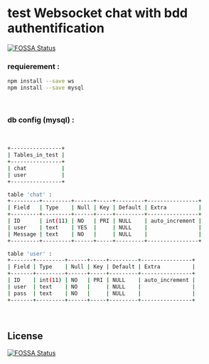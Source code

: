 # test Websocket chat with bdd authentification
[![FOSSA Status](https://app.fossa.io/api/projects/git%2Bgithub.com%2Fbenizz0%2Ftestws.svg?type=shield)](https://app.fossa.io/projects/git%2Bgithub.com%2Fbenizz0%2Ftestws?ref=badge_shield)


### requierement :
```bash
npm install --save ws
npm install --save mysql
```
<br>

### db config (mysql) :
<br>

```bash 
+----------------+
| Tables_in_test |
+----------------+
| chat           |
| user           |
+----------------+
```

```bash 
table 'chat' :
+---------+---------+------+-----+---------+----------------+
| Field   | Type    | Null | Key | Default | Extra          |
+---------+---------+------+-----+---------+----------------+
| ID      | int(11) | NO   | PRI | NULL    | auto_increment |
| user    | text    | YES  |     | NULL    |                |
| Message | text    | NO   |     | NULL    |                |
+---------+---------+------+-----+---------+----------------+
```

```bash 
table 'user' : 
+-------+---------+------+-----+---------+----------------+
| Field | Type    | Null | Key | Default | Extra          |
+-------+---------+------+-----+---------+----------------+
| ID    | int(11) | NO   | PRI | NULL    | auto_increment |
| user  | text    | NO   |     | NULL    |                |
| pass  | text    | NO   |     | NULL    |                |
+-------+---------+------+-----+---------+----------------+
```
<br>


## License
[![FOSSA Status](https://app.fossa.io/api/projects/git%2Bgithub.com%2Fbenizz0%2Ftestws.svg?type=large)](https://app.fossa.io/projects/git%2Bgithub.com%2Fbenizz0%2Ftestws?ref=badge_large)
